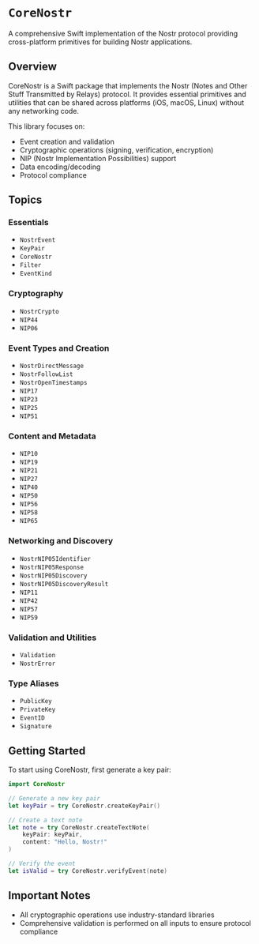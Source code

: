 # ``CoreNostr``

A comprehensive Swift implementation of the Nostr protocol providing cross-platform primitives for building Nostr applications.

## Overview

CoreNostr is a Swift package that implements the Nostr (Notes and Other Stuff Transmitted by Relays) protocol. It provides essential primitives and utilities that can be shared across platforms (iOS, macOS, Linux) without any networking code.

This library focuses on:
- Event creation and validation
- Cryptographic operations (signing, verification, encryption)
- NIP (Nostr Implementation Possibilities) support
- Data encoding/decoding
- Protocol compliance

## Topics

### Essentials

- ``NostrEvent``
- ``KeyPair``
- ``CoreNostr``
- ``Filter``
- ``EventKind``

### Cryptography

- ``NostrCrypto``
- ``NIP44``
- ``NIP06``

### Event Types and Creation

- ``NostrDirectMessage``
- ``NostrFollowList``
- ``NostrOpenTimestamps``
- ``NIP17``
- ``NIP23``
- ``NIP25``
- ``NIP51``

### Content and Metadata

- ``NIP10``
- ``NIP19``
- ``NIP21``
- ``NIP27``
- ``NIP40``
- ``NIP50``
- ``NIP56``
- ``NIP58``
- ``NIP65``

### Networking and Discovery

- ``NostrNIP05Identifier``
- ``NostrNIP05Response``
- ``NostrNIP05Discovery``
- ``NostrNIP05DiscoveryResult``
- ``NIP11``
- ``NIP42``
- ``NIP57``
- ``NIP59``

### Validation and Utilities

- ``Validation``
- ``NostrError``

### Type Aliases

- ``PublicKey``
- ``PrivateKey``
- ``EventID``
- ``Signature``

## Getting Started

To start using CoreNostr, first generate a key pair:

```swift
import CoreNostr

// Generate a new key pair
let keyPair = try CoreNostr.createKeyPair()

// Create a text note
let note = try CoreNostr.createTextNote(
    keyPair: keyPair,
    content: "Hello, Nostr!"
)

// Verify the event
let isValid = try CoreNostr.verifyEvent(note)
```

## Important Notes

- All cryptographic operations use industry-standard libraries
- Comprehensive validation is performed on all inputs to ensure protocol compliance